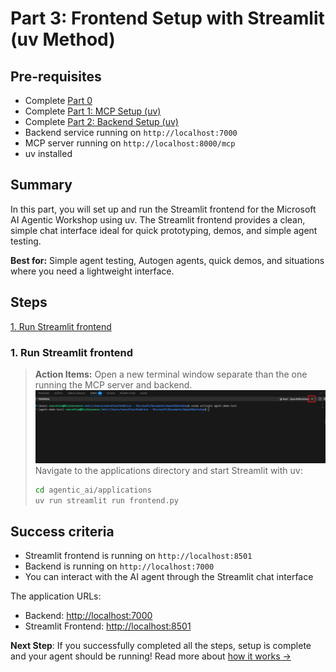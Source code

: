 # Part 3: Frontend Setup with Streamlit (uv Method)

## Pre-requisites
- Complete [Part 0](../SETUP.md)
- Complete [Part 1: MCP Setup (uv)](01_mcp_uv.md)
- Complete [Part 2: Backend Setup (uv)](02_backend_uv.md)
- Backend service running on `http://localhost:7000`
- MCP server running on `http://localhost:8000/mcp`
- uv installed

## Summary
In this part, you will set up and run the Streamlit frontend for the Microsoft AI Agentic Workshop using uv. The Streamlit frontend provides a clean, simple chat interface ideal for quick prototyping, demos, and simple agent testing.

**Best for:** Simple agent testing, Autogen agents, quick demos, and situations where you need a lightweight interface.

## Steps
[1. Run Streamlit frontend](#1-run-streamlit-frontend)

### 1. Run Streamlit frontend

> **Action Items:**
> Open a new terminal window separate than the one running the MCP server and backend.
> ![new terminal](media/01_mcp_new_terminal.png)
> Navigate to the applications directory and start Streamlit with uv:
> ```bash  
> cd agentic_ai/applications
> uv run streamlit run frontend.py  
> ```

## Success criteria
- Streamlit frontend is running on `http://localhost:8501`
- Backend is running on `http://localhost:7000`
- You can interact with the AI agent through the Streamlit chat interface

The application URLs:
- Backend: [http://localhost:7000](http://localhost:7000)
- Streamlit Frontend: [http://localhost:8501](http://localhost:8501)

**Next Step**: If you successfully completed all the steps, setup is complete and your agent should be running! Read more about [how it works →](04_how_it_works.md)

